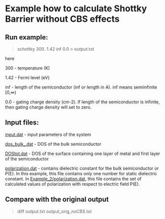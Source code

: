 
# Example how to calculate Shottky Barrier without CBS effects


## Run example:
> schottky 300. 1.42 inf 0.0 > output.txt

here

300 - temperature (K)

1.42 - Fermi level (eV)

inf - length of the semiconductor (inf or length in A). inf means semiinfinite [0,∞)

0.0 - gating charge density (cm-2). If length of the semiconductor is infinite, then gating charge density will set to zero.

## Input files:

[input.dat](input.dat) - input parameters of the system

[dos_bulk_.dat](dos_bulk_.dat) - DOS of the bulk semiconductor

[DOStot.dat](DOStot.dat) - DOS of the surface containing one layer of metal and first layer of the semiconductor

[polarization.dat](polarization.dat) - contains dielectric constant for the bulk semiconductor or P(E). In this example, this file contains only one number for static dielectric constant. In [Example_2/polarization.dat](https://github.com/Dmitry-Skachkov/SB/tree/main/Examples/Example_2/polarization.dat), this file contains the set of calculated values of polarization with respect to electric field P(E).   

## Compare with the original output
> diff output.txt output_orig_noCBS.txt





